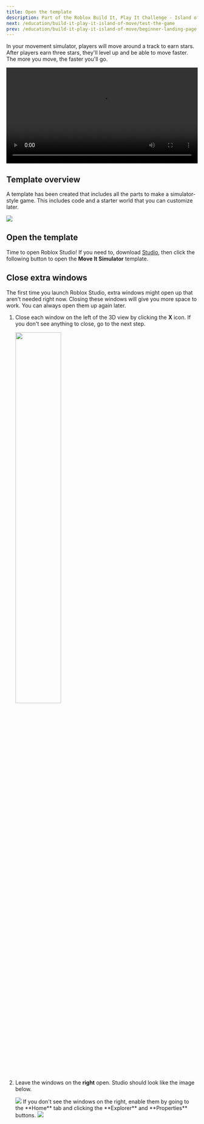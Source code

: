 ```yaml
---
title: Open the template
description: Part of the Roblox Build It, Play It Challenge - Island of Move. Open the template for the movement simulator.
next: /education/build-it-play-it-island-of-move/test-the-game
prev: /education/build-it-play-it-island-of-move/beginner-landing-page
---
```


In your movement simulator, players will move around a track to earn stars. After players earn three stars, they'll level up and be able to move faster. The more you move, the faster you'll go.

<video controls src="../../assets/education/build-it-play-it-island-of-move/opening-the-template/overview-game-progress.mp4" width="100%"></video>

## Template overview

A template has been created that includes all the parts to make a simulator-style game. This includes code and a starter world that you can customize later.

<img src="../../assets/education/build-it-play-it-island-of-move/opening-the-template/template-example.png" />

## Open the template

Time to open Roblox Studio! If you need to, download [Studio](https://www.roblox.com/create), then click the following button to open the **Move It Simulator** template.

<UseStudioButton variant="" buttonTextTranslationKey="Action.EditInStudio" placeId="5353920686" universeId="1876281622" />

## Close extra windows

The first time you launch Roblox Studio, extra windows might open up that aren't needed right now. Closing these windows will give you more space to work. You can always open them up again later.

1. Close each window on the left of the 3D view by clicking the **X** icon. If you don't see anything to close, go to the next step.

   <img src="../../assets/education/build-it-play-it-island-of-move/opening-the-template/close-toolbox.png" width="50%" />

2. Leave the windows on the **right** open. Studio should look like the image below.

   <img src="../../assets/education/build-it-play-it-island-of-move/opening-the-template/studio-interface.jpg" />

   <Alert severity="warning">
   If you don't see the windows on the right, enable them by going to the **Home** tab and clicking the **Explorer** and **Properties** buttons.

   <img src="../../assets/education/general/OpenExplorerandProperties.png" />

   </Alert>
